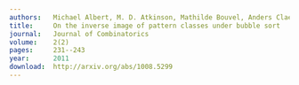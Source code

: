 ```yaml
---
authors:   Michael Albert, M. D. Atkinson, Mathilde Bouvel, Anders Claesson, Mark Dukes
title:     On the inverse image of pattern classes under bubble sort
journal:   Journal of Combinatorics
volume:    2(2)
pages:     231--243
year:      2011
download:  http://arxiv.org/abs/1008.5299
---
```

